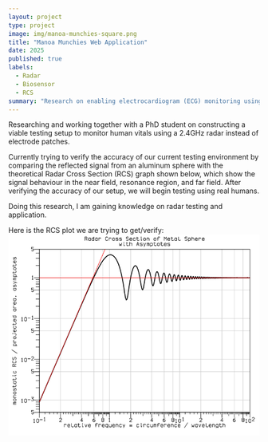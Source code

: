 ```yaml
---
layout: project
type: project
image: img/manoa-munchies-square.png
title: "Manoa Munchies Web Application"
date: 2025
published: true
labels:
  - Radar
  - Biosensor
  - RCS
summary: "Research on enabling electrocardiogram (ECG) monitoring using radar."
---
```


Researching and working together with a PhD student on constructing a viable testing setup to monitor human vitals using a 2.4GHz radar instead of electrode patches.

Currently trying to verify the accuracy of our current testing environment by comparing the reflected signal from an aluminum sphere with the theoretical Radar Cross Section (RCS) graph shown below, which show the signal behaviour in the near field, resonance region, and far field. After verifying the accuracy of our setup, we will begin testing using real humans.

Doing this research, I am gaining knowledge on radar testing and application.

Here is the RCS plot we are trying to get/verify:
<img class="img-fluid" src="../img/rcs-graph.png">
